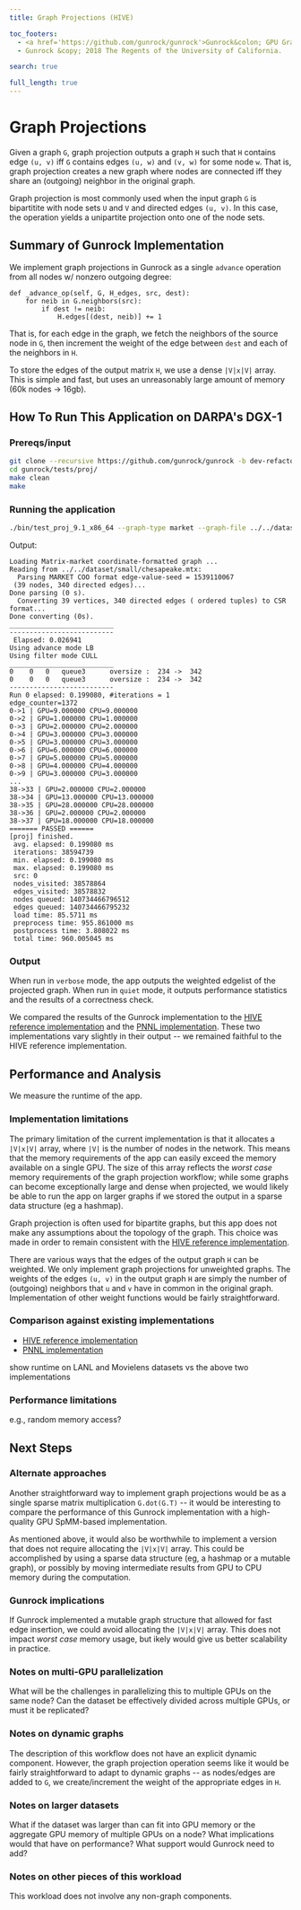 ```yaml
---
title: Graph Projections (HIVE)

toc_footers:
  - <a href='https://github.com/gunrock/gunrock'>Gunrock&colon; GPU Graph Analytics</a>
  - Gunrock &copy; 2018 The Regents of the University of California.

search: true

full_length: true
---
```


# Graph Projections

Given a graph `G`, graph projection outputs a graph `H` such that `H` contains edge `(u, v)` iff `G` contains edges `(u, w)` and `(v, w)` for some node `w`.  That is, graph projection creates a new graph where nodes are connected iff they share an (outgoing) neighbor in the original graph.

Graph projection is most commonly used when the input graph `G` is bipartitite with node sets `U` and `V` and directed edges `(u, v)`.  In this case, the operation yields a unipartite projection onto one of the node sets.

## Summary of Gunrock Implementation

We implement graph projections in Gunrock as a single `advance` operation from all nodes w/ nonzero outgoing degree:
```
def _advance_op(self, G, H_edges, src, dest):
    for neib in G.neighbors(src):
        if dest != neib:
            H.edges[(dest, neib)] += 1
```
That is, for each edge in the graph, we fetch the neighbors of the source node in `G`, then increment the weight of the edge between `dest` and each of the neighbors in `H`.

To store the edges of the output matrix `H`, we use a dense `|V|x|V|` array.  This is simple and fast, but uses an unreasonably large amount of memory (60k nodes -> 16gb).

## How To Run This Application on DARPA's DGX-1

### Prereqs/input

```bash
git clone --recursive https://github.com/gunrock/gunrock -b dev-refactor
cd gunrock/tests/proj/
make clean
make
```

### Running the application

```bash
./bin/test_proj_9.1_x86_64 --graph-type market --graph-file ../../dataset/small/chesapeake.mtx
```
Output:
```
Loading Matrix-market coordinate-formatted graph ...
Reading from ../../dataset/small/chesapeake.mtx:
  Parsing MARKET COO format edge-value-seed = 1539110067
 (39 nodes, 340 directed edges)... 
Done parsing (0 s).
  Converting 39 vertices, 340 directed edges ( ordered tuples) to CSR format...
Done converting (0s).
__________________________
--------------------------
 Elapsed: 0.026941
Using advance mode LB
Using filter mode CULL
__________________________
0    0   0   queue3      oversize :  234 ->  342
0    0   0   queue3      oversize :  234 ->  342
--------------------------
Run 0 elapsed: 0.199080, #iterations = 1
edge_counter=1372
0->1 | GPU=9.000000 CPU=9.000000
0->2 | GPU=1.000000 CPU=1.000000
0->3 | GPU=2.000000 CPU=2.000000
0->4 | GPU=3.000000 CPU=3.000000
0->5 | GPU=3.000000 CPU=3.000000
0->6 | GPU=6.000000 CPU=6.000000
0->7 | GPU=5.000000 CPU=5.000000
0->8 | GPU=4.000000 CPU=4.000000
0->9 | GPU=3.000000 CPU=3.000000
...
38->33 | GPU=2.000000 CPU=2.000000
38->34 | GPU=13.000000 CPU=13.000000
38->35 | GPU=28.000000 CPU=28.000000
38->36 | GPU=2.000000 CPU=2.000000
38->37 | GPU=18.000000 CPU=18.000000
======= PASSED ======
[proj] finished.
 avg. elapsed: 0.199080 ms
 iterations: 38594739
 min. elapsed: 0.199080 ms
 max. elapsed: 0.199080 ms
 src: 0
 nodes_visited: 38578864
 edges_visited: 38578832
 nodes queued: 140734466796512
 edges queued: 140734466795232
 load time: 85.5711 ms
 preprocess time: 955.861000 ms
 postprocess time: 3.808022 ms
 total time: 960.005045 ms
```


### Output

When run in `verbose` mode, the app outputs the weighted edgelist of the projected graph.  When run in `quiet` mode, it outputs performance statistics and the results of a correctness check.

We compared the results of the Gunrock implementation to the [HIVE reference implementation](https://hiveprogram.com/wiki/display/WOR/V0+-+Application+Classification) and the [PNNL implementation](https://gitlab.hiveprogram.com/jfiroz/graph_projection).  These two implementations vary slightly in their output -- we remained faithful to the HIVE reference implementation.  

## Performance and Analysis

We measure the runtime of the app.

### Implementation limitations

The primary limitation of the current implementation is that it allocates a `|V|x|V|` array, where `|V|` is the number of nodes in the network.  This means that the memory requirements of the app can easily exceed the memory available on a single GPU.  The size of this array reflects the _worst case_ memory requirements of the graph projection workflow; while some graphs can become exceptionally large and dense when projected, we would likely be able to run the app on larger graphs if we stored the output in a sparse data structure (eg a hashmap). 

Graph projection is often used for bipartite graphs, but this app does not make any assumptions about the topology of the graph.  This choice was made in order to remain consistent with the [HIVE reference implementation](https://hiveprogram.com/wiki/display/WOR/V0+-+Application+Classification).

There are various ways that the edges of the output graph `H` can be weighted.  We only implement graph projections for unweighted graphs.  The weights of the edges `(u, v)` in the output graph `H` are simply the number of (outgoing) neighbors that `u` and `v` have in common in the original graph.  Implementation of other weight functions would be fairly straightforward.

### Comparison against existing implementations

- [HIVE reference implementation](https://hiveprogram.com/wiki/display/WOR/V0+-+Application+Classification)
- [PNNL implementation](https://gitlab.hiveprogram.com/jfiroz/graph_projection)

<TODO>
    show runtime on LANL and Movielens datasets vs the above two implementations
</TODO>

### Performance limitations

<TODO>
    e.g., random memory access?
</TODO>

## Next Steps

### Alternate approaches

Another straightforward way to implement graph projections would be as a single sparse matrix multiplication `G.dot(G.T)` -- it would be interesting to compare the performance of this Gunrock implementation with a high-quality GPU SpMM-based implementation.

As mentioned above, it would also be worthwhile to implement a version that does not require allocating the `|V|x|V|` array.  This could be accomplished by using a sparse data structure (eg, a hashmap or a mutable graph), or possibly by moving intermediate results from GPU to CPU memory during the computation.

### Gunrock implications

If Gunrock implemented a mutable graph structure that allowed for fast edge insertion, we could avoid allocating the `|V|x|V|` array.  This does not impact _worst case_ memory usage, but ikely would give us better scalability in practice.

### Notes on multi-GPU parallelization

<TODO>
What will be the challenges in parallelizing this to multiple GPUs on the same node?
Can the dataset be effectively divided across multiple GPUs, or must it be replicated?
</TODO>

### Notes on dynamic graphs

The description of this workflow does not have an explicit dynamic component.  However, the graph projection operation seems like it would be fairly straightforward to adapt to dynamic graphs -- as nodes/edges are added to `G`, we create/increment the weight of the appropriate edges in `H`.

### Notes on larger datasets

<TODO>
What if the dataset was larger than can fit into GPU memory or the aggregate GPU memory of multiple GPUs on a node? What implications would that have on performance? What support would Gunrock need to add?
</TODO>

### Notes on other pieces of this workload

This workload does not involve any non-graph components.


